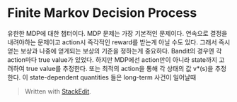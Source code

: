 # Finite Markov Decision Process

유한한 MDP에 대한 챕터이다. 
MDP 문제는 가장 기본적인 문제이다. 
연속으로 결정을 내려야하는 문제이고 action시 즉각적인 reward를 받는게 아닐 수도 있다. 
그래서 즉시 얻는 보상과 나중에 얻게되는 보상의 기준을 정하는게 중요하다. Bandit의 경우엔 각 action마다 true value가 있었다. 하지만 MDP에선 action만이 아니라 state까지 고려하여 true value를 추정한다. 또는 최적의 action을 통해 각 상태의 값 v*(s)을 추정한다. 
이 state-dependent quantities 들은 long-term 사건이 일어날때 

> Written with [StackEdit](https://stackedit.io/).
<!--stackedit_data:
eyJoaXN0b3J5IjpbLTIwNjY0ODI0NDIsLTEyODE0MDE5NzAsNj
g2NDIwMzIwLDc2MDE2NDM3MywtMjE3NTgwMzE3XX0=
-->